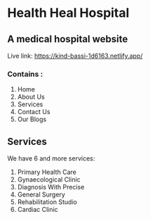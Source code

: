 # Health Heal Hospital

## A medical hospital website

Live link: https://kind-bassi-1d6163.netlify.app/

### Contains :

1. Home
2. About Us
3. Services
4. Contact Us
5. Our Blogs

## Services

We have 6 and more services:

1. Primary Health Care
2. Gynaecological Clinic
3. Diagnosis With Precise
4. General Surgery
5. Rehabilitation Studio
6. Cardiac Clinic